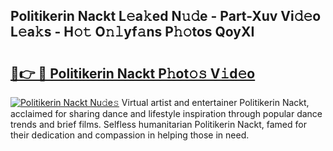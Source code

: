 ## Politikerin Nackt L𝚎a𝚔ed N𝚞𝚍e - Part-Xuv Vi𝚍𝚎o L𝚎a𝚔s - H𝚘𝚝 O𝚗𝚕yf𝚊ns P𝚑𝚘tos QoyXI

# <h2><a href="http://kfd23jl.oniu.top/?m=Politikerin+Nackt">🔗👉 🔴 Politikerin Nackt P𝚑ot𝚘𝚜 V𝚒d𝚎o</a></h2>

[![Politikerin Nackt Nu𝚍e𝚜](https://i.imgur.com/0qMVB7G.gif)](http://kfd23jl.oniu.top/?m=Politikerin+Nackt)
Virtual artist and entertainer Politikerin Nackt, acclaimed for sharing dance and lifestyle inspiration through popular dance trends and brief films. Selfless humanitarian Politikerin Nackt, famed for their dedication and compassion in helping those in need.  
